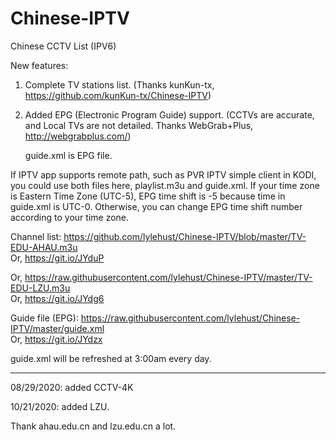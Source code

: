 # Chinese-IPTV

Chinese CCTV List (IPV6)

New features:
1. Complete TV stations list. (Thanks kunKun-tx, https://github.com/kunKun-tx/Chinese-IPTV)
2. Added EPG (Electronic Program Guide) support. (CCTVs are accurate, and Local TVs are not detailed. Thanks
WebGrab+Plus, http://webgrabplus.com/)

   guide.xml is EPG file.

If IPTV app supports remote path, such as PVR IPTV simple client in KODI, you could use both files here, playlist.m3u and
guide.xml. If your time zone is Eastern Time Zone (UTC-5), EPG time shift is -5
because time in guide.xml is UTC-0. Otherwise, you can change EPG time shift number
according to your time zone.

Channel list:
https://github.com/lylehust/Chinese-IPTV/blob/master/TV-EDU-AHAU.m3u  
Or, https://git.io/JYduP

Or,
https://raw.githubusercontent.com/lylehust/Chinese-IPTV/master/TV-EDU-LZU.m3u  
Or, https://git.io/JYdg6

Guide file (EPG):
https://raw.githubusercontent.com/lylehust/Chinese-IPTV/master/guide.xml  
Or, https://git.io/JYdzx

guide.xml will be refreshed at 3:00am every day.

----------

08/29/2020: added CCTV-4K 

10/21/2020: added LZU.

Thank ahau.edu.cn and lzu.edu.cn a lot. 
